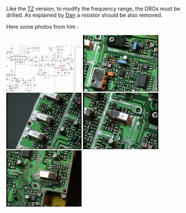 Like the [TZ](TZ.md) version, to modify the frequency range, the DROs must be drilled. As explained by [Dan](http://pmr446romania.blogspot.com) a resistor should be also removed. 

Here some photos from him :

<img src="Tm_resistor_schematic.gif" width="200" >

<img src="Tm_resistor_board.png" width="200" >

<img src="Tm_rx_filter.png" width="200" >

<img src="Tm_rx_dro.png" width="200" >

<img src="Tm_tx_dro.png" width="200" >
